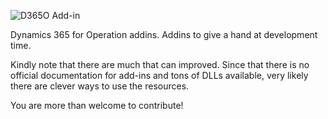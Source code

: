 ![D365O Add-in](https://github.com/anderson-joyle/D365O-Addins/blob/master/D365O_Addin_logo.png)

Dynamics 365 for Operation addins. Addins to give a hand at development time. 

Kindly note that there are much that can improved. Since that there is no official documentation for add-ins and tons of DLLs available, very likely there are clever ways to use the resources.

You are more than welcome to contribute!
